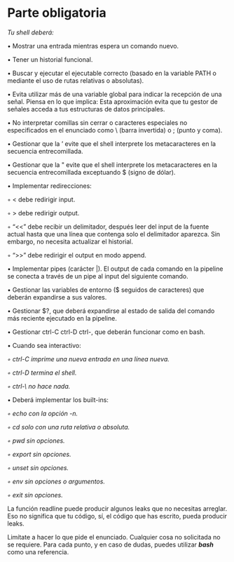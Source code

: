<h1>Parte obligatoria</h1>

_Tu shell deberá:_

• Mostrar una entrada mientras espera un comando nuevo.

• Tener un historial funcional.

• Buscar y ejecutar el ejecutable correcto (basado en la variable PATH o mediante el
uso de rutas relativas o absolutas).

• Evita utilizar más de una variable global para indicar la recepción de una señal.
Piensa en lo que implica: Esta aproximación evita que tu gestor de señales acceda
a tus estructuras de datos principales.

• No interpretar comillas sin cerrar o caracteres especiales no especificados en el
enunciado como \ (barra invertida) o ; (punto y coma).

• Gestionar que la ’ evite que el shell interprete los metacaracteres en la secuencia
entrecomillada.

• Gestionar que la " evite que el shell interprete los metacaracteres en la secuencia
entrecomillada exceptuando $ (signo de dólar).

• Implementar redirecciones:

◦ < debe redirigir input.

◦ > debe redirigir output.

◦ “<<” debe recibir un delimitador, después leer del input de la fuente actual
hasta que una línea que contenga solo el delimitador aparezca. Sin embargo,
no necesita actualizar el historial.

◦ “>>” debe redirigir el output en modo append.

• Implementar pipes (carácter |). El output de cada comando en la pipeline se
conecta a través de un pipe al input del siguiente comando.

• Gestionar las variables de entorno ($ seguidos de caracteres) que deberán expandirse a sus valores.

• Gestionar $?, que deberá expandirse al estado de salida del comando más reciente
ejecutado en la pipeline.

• Gestionar ctrl-C ctrl-D ctrl-\, que deberán funcionar como en bash.

• Cuando sea interactivo:

_◦ ctrl-C imprime una nueva entrada en una línea nueva._

_◦ ctrl-D termina el shell._

_◦ ctrl-\ no hace nada._

• Deberá implementar los built-ins:

_◦ echo con la opción -n._

_◦ cd solo con una ruta relativa o absoluta._

_◦ pwd sin opciones._

_◦ export sin opciones._

_◦ unset sin opciones._

_◦ env sin opciones o argumentos._

_◦ exit sin opciones._

La función readline puede producir algunos leaks que no necesitas arreglar. Eso no
significa que tu código, sí, el código que has escrito, pueda producir leaks.

Limítate a hacer lo que pide el enunciado. Cualquier cosa no
solicitada no se requiere.
Para cada punto, y en caso de dudas, puedes utilizar _**bash**_ como una
referencia.

